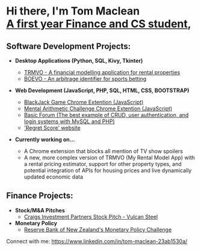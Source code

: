 <h1>Hi there, I'm Tom Maclean <br/><a href="https://www.linkedin.com/in/tom-maclean-23ab1530a/">A first year Finance and CS student</a>, </h1>

<h2>Software Development Projects:</h2>

- <b>Desktop Applications (Python, SQL, Kivy, Tkinter)</b>
  - [TRMVO - A financial modelling application for rental properties](https://github.com/Tom4257644/TRMVO/blob/main/README.md)
  - [BOEVO - An arbitrage identifier for sports betting](https://github.com/Tom4257644/BOEVO/blob/main/README.md)

- <b>Web Development (JavaScript, PHP, SQL, HTML, CSS, BOOTSTRAP) </b>
  - [BlackJack Game Chrome Extention (JavaScript)](https://github.com/Tom4257644/blackjackChromeExtension/blob/main/README.md)
  - [Mental Arithmetic Challenge Chrome Extention (JavaScript)](https://github.com/Tom4257644/MAC-Chrome/blob/main/README.md)
  - [Basic Forum (The best example of CRUD, user authentication, and login systems with MySQL and PHP)](https://github.com/Tom4257644/HomeworkForum/blob/main/README.md)
  - ['Regret Score' website](https://github.com/Tom4257644/RegretScore/blob/main/README.md)
- <b>Currently working on... </b>
  - A Chrome extension that blocks all mention of TV show spoilers
  - A new, more complex version of TRMVO (My Rental Model App) with a rental pricing estimator, support for other property types, and potential integration of APIs for housing prices and live dynamically updated economic data
 
<h2>Finance Projects:</h2>

- <b>Stock/M&A Pitches</b>
  - [Craigs Investment Partners Stock Pitch - Vulcan Steel](https://github.com/Tom4257644/VulcanSteel/blob/main/README.md)
- <b>Monetary Policy</b>
  - [Reserve Bank of New Zealand's Monetary Policy Challenge](https://github.com/Tom4257644/RBNZ_MPC/blob/main/README.md)


Connect with me:
https://www.linkedin.com/in/tom-maclean-23ab1530a/


